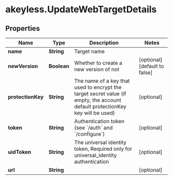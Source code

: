 # akeyless.UpdateWebTargetDetails

## Properties

Name | Type | Description | Notes
------------ | ------------- | ------------- | -------------
**name** | **String** | Target name | 
**newVersion** | **Boolean** | Whether to create a new version of not | [optional] [default to false]
**protectionKey** | **String** | The name of a key that used to encrypt the target secret value (if empty, the account default protectionKey key will be used) | [optional] 
**token** | **String** | Authentication token (see &#x60;/auth&#x60; and &#x60;/configure&#x60;) | [optional] 
**uidToken** | **String** | The universal identity token, Required only for universal_identity authentication | [optional] 
**url** | **String** |  | [optional] 


